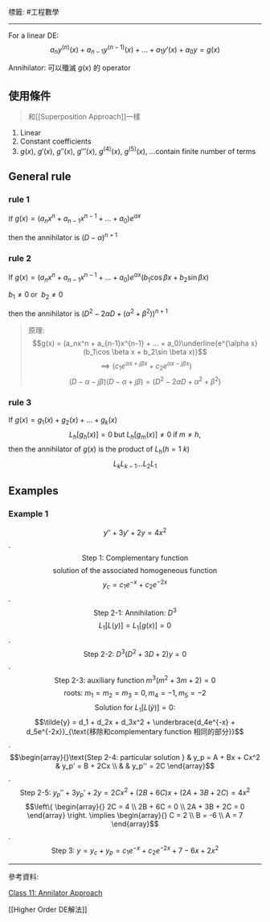 標籤: #工程數學

---

For a linear DE:
$$a_ny^{(n)}(x) + a_{n-1}y^{(n-1)}(x) + ... + a_1y'(x) + a_0y = g(x)$$

Annihilator: 可以殲滅 $g(x)$ 的 operator

## 使用條件

 > 和[[Superposition Approach]]一樣

1. Linear
2. Constant coefficients
3. $g(x)$, $g'(x)$, $g''(x)$, $g'''(x)$, $g^{(4)}(x)$, $g^{(5)}(x)$, ...contain finite number of terms
 
## General rule

### rule 1

If $g(x) = (a_nx^n + a_{n-1}x^{n-1} + ... + a_0)e^{ax}$

then the annihilator is $(D - \alpha)^{n+1}$

### rule 2

If $g(x) = (a_nx^n + a_{n-1}x^{n-1} + ... + a_0)e^{\alpha x}(b_1\cos \beta x + b_2\sin \beta x)$

$b_1 \neq 0 \;\text{or }\; b_2 \neq 0$

then the annihilator is $\left(D^2 - 2\alpha D + (\alpha^2 + \beta^2)\right)^{n+1}$

> 原理:
> $$g(x) = (a_nx^n + a_{n-1}x^{n-1} + ... + a_0)\underline{e^{\alpha x}(b_1\cos \beta x + b_2\sin \beta x)}$$
> $$\implies (c_1e^{\alpha x + j\beta x} + c_2e^{\alpha x - j \beta x})$$
> $$(D - \alpha - j\beta)(D - \alpha + j\beta) = (D^2 - 2\alpha D + \alpha^2 + \beta^2)$$

### rule 3

If $g(x) = g_1(x) + g_2(x) + ... + g_k(x)$
$$L_h[g_h(x)] = 0 \;\text{but}\; L_h[g_m(x)] \neq 0 \;\text{if}\; m\neq h,$$
then the annihilator of $g(x)$ is the product of $L_h(h = 1~k)$
$$L_k L_{k-1} ... L_2 L_1$$

## Examples

### Example 1

$$y'' + 3y' + 2y = 4x^2$$
.
$$\text{Step 1: Complementary function}$$
$$\text{solution of the associated homogeneous function}$$
$$y_c = c_1e^{-x} + c_2e^{-2x}$$
.
$$\text{Step 2-1: Annihilation: }D^3$$
$$L_1[L(y)] = L_1[g(x)] = 0$$
.
$$\text{Step 2-2: }D^3(D^2 + 3D + 2)y = 0$$
.
$$\text{Step 2-3: auxiliary function} \; m^3(m^2 + 3m + 2) = 0$$
$$\text{roots: }m_1 = m_2 = m_3 = 0, m_4 = -1, m_5 = -2$$
$$\text{Solution for }L_1[L(\tilde{y})] = 0 \text{:}$$
$$\tilde{y} = d_1 + d_2x + d_3x^2 + \underbrace{d_4e^{-x} + d_5e^{-2x}}_{\text{移除和complementary function 相同的部分}}$$
.
$$\begin{array}{}\text{Step 2-4: particular solution } & y_p = A + Bx + Cx^2 & y_p' = B + 2Cx \\ & & y_p'' = 2C \end{array}$$
.
$$\text{Step 2-5: }y_p'' + 3y_p' + 2y = 2Cx^2 + (2B + 6C)x + (2A + 3B + 2C) = 4x^2$$
$$\left\{ \begin{array}{} 2C = 4 \\ 2B + 6C = 0 \\ 2A + 3B + 2C = 0 \end{array} \right. \implies \begin{array}{} C = 2 \\ B = -6 \\ A = 7 \end{array}$$
.
$$\text{Step 3: } y = y_c + y_p = c_1e^{-x} + c_2e^{-2x} + 7 - 6x + 2x^2$$

---

參考資料:

[Class 11: Annilator Approach](https://youtu.be/JcgQYtArOWA)

[[Higher Order DE解法]]